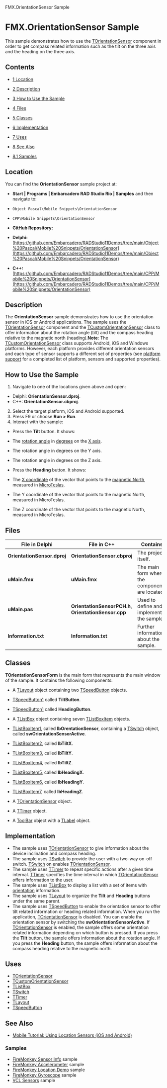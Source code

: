 FMX.OrientationSensor Sample[]()
# FMX.OrientationSensor Sample 


This sample demonstrates how to use the [TOrientationSensor](http://docwiki.embarcadero.com/Libraries/en/System.Sensors.Components.TOrientationSensor) component in order to get compass related information such as the tilt on the three axis and the heading on the three axis.
## Contents



* [1 Location](#Location)
* [2 Description](#Description)
* [3 How to Use the Sample](#How_to_Use_the_Sample)
* [4 Files](#Files)
* [5 Classes](#Classes)
* [6 Implementation](#Implementation)
* [7 Uses](#Uses)
* [8 See Also](#See_Also)

* [8.1 Samples](#Samples)


## Location 

You can find the **OrientationSensor** sample project at:
* **Start | Programs | Embarcadero RAD Studio Rio | Samples** and then navigate to:

* `Object Pascal\Mobile Snippets\OrientationSensor`
* `CPP\Mobile Snippets\OrientationSensor`

* **GitHub Repository:**

* **Delphi:**[https://github.com/Embarcadero/RADStudio11Demos/tree/main/Object%20Pascal/Mobile%20Snippets/OrientationSensor](https://github.com/Embarcadero/RADStudio11Demos/tree/main/Object%20Pascal/Mobile%20Snippets/OrientationSensor)
* **C++:**[https://github.com/Embarcadero/RADStudio11Demos/tree/main/CPP/Mobile%20Snippets/OrientationSensor](https://github.com/Embarcadero/RADStudio11Demos/tree/main/CPP/Mobile%20Snippets/OrientationSensor)

## Description 

The **OrientationSensor** sample demonstrates how to use the orientation sensor in iOS or Android applications. The sample uses the [TOrientationSensor](http://docwiki.embarcadero.com/Libraries/en/System.Sensors.Components.TOrientationSensor) component and the [TCustomOrientationSensor](http://docwiki.embarcadero.com/Libraries/en/System.Sensors.TCustomOrientationSensor) class to offer information about the rotation angle (tilt) and the compass heading relative to the magnetic north (heading).**Note**: The [TCustomOrientationSensor](http://docwiki.embarcadero.com/Libraries/en/System.Sensors.TCustomOrientationSensor) class supports Android, iOS and Windows platforms. However, each platform provides different orientation sensors and each type of sensor supports a different set of properties (see [platform support](http://docwiki.embarcadero.com/Libraries/en/System.Sensors.TCustomOrientationSensor#Platform_Support) for a completed list of platform, sensors and supported properties).
## How to Use the Sample 


1.  Navigate to one of the locations given above and open:

*  Delphi: **OrientationSensor.dproj**.
*  C++: **OrientationSensor.cbproj**.

2.  Select the target platform, iOS and Android supported.
3.  Press F9 or choose **Run > Run**.
4.  Interact with the sample:

*  Press the **Tilt** button. It shows:

*  The [rotation angle](http://en.wikipedia.org/wiki/Angle_of_rotation) in [degrees](http://en.wikipedia.org/wiki/Degree_(angle)) on the [X axis](http://en.wikipedia.org/wiki/Cartesian_coordinate_system#Cartesian_coordinates_in_three_dimensions).
*  The rotation angle in degrees on the Y axis.
*  The rotation angle in degrees on the Z axis.

*  Press the **Heading** button. It shows:

*  The [X coordinate](http://en.wikipedia.org/wiki/Cartesian_coordinate_system#Cartesian_coordinates_in_three_dimensions) of the vector that points to the [magnetic North](http://en.wikipedia.org/wiki/North_Magnetic_Pole), measured in [MicroTeslas](http://en.wikipedia.org/wiki/Tesla_(unit)).
*  The Y coordinate of the vector that points to the magnetic North, measured in MicroTeslas.
*  The Z coordinate of the vector that points to the magnetic North, measured in MicroTeslas.

## Files 



| **File in Delphi**          | **File in C++**                                       | **Contains**                                    |
| --------------------------- | ----------------------------------------------------- | ----------------------------------------------- |
| **OrientationSensor.dproj** | **OrientationSensor.cbproj**                          | The project itself.                             |
| **uMain.fmx**               | **uMain.fmx**                                         | The main form where the components are located. |
| **uMain.pas**               | **OrientationSensorPCH.h**, **OrientationSensor.cpp** | Used to define and implement the sample.        |
| **Information.txt**         | **Information.txt**                                   | Further information about the sample.           |


## Classes 

**TOrientationSensorForm** is the main form that represents the main window of the sample. It contains the following components:
*  A [TLayout](http://docwiki.embarcadero.com/Libraries/en/FMX.Layouts.TLayout) object containing two [TSpeedButton](http://docwiki.embarcadero.com/Libraries/en/FMX.StdCtrls.TSpeedButton) objects.

* [TSpeedButton1](http://docwiki.embarcadero.com/Libraries/en/FMX.StdCtrls.TSpeedButton) called **TiltButton**.
* [TSpeedButton1](http://docwiki.embarcadero.com/Libraries/en/FMX.StdCtrls.TSpeedButton) called **HeadingButton**.

*  A [TListBox](http://docwiki.embarcadero.com/Libraries/en/FMX.ListBox.TListBox) object containing seven [TListBoxItem](http://docwiki.embarcadero.com/Libraries/en/FMX.ListBox.TListBoxItem) objects.

* [TListBoxItem1](http://docwiki.embarcadero.com/Libraries/en/FMX.ListBox.TListBoxItem), called **lbOrentationSensor**, containing a [TSwitch](http://docwiki.embarcadero.com/Libraries/en/FMX.StdCtrls.TSwitch) object, called **swOrientationSensorActive**.
* [TListBoxItem2](http://docwiki.embarcadero.com/Libraries/en/FMX.ListBox.TListBoxItem), called **lbTiltX**.
* [TListBoxItem3](http://docwiki.embarcadero.com/Libraries/en/FMX.ListBox.TListBoxItem), called **lbTiltY**.
* [TListBoxItem4](http://docwiki.embarcadero.com/Libraries/en/FMX.ListBox.TListBoxItem), called **lbTiltZ**.
* [TListBoxItem5](http://docwiki.embarcadero.com/Libraries/en/FMX.ListBox.TListBoxItem), called **lbHeadingX**.
* [TListBoxItem6](http://docwiki.embarcadero.com/Libraries/en/FMX.ListBox.TListBoxItem), called **lbHeadingY**.
* [TListBoxItem7](http://docwiki.embarcadero.com/Libraries/en/FMX.ListBox.TListBoxItem), called **lbHeadingZ**.

*  A [TOrientationSensor](http://docwiki.embarcadero.com/Libraries/en/System.Sensors.Components.TOrientationSensor) object.
*  A [TTimer](http://docwiki.embarcadero.com/Libraries/en/FMX.Types.TTimer) object.
*  A [ToolBar](http://docwiki.embarcadero.com/Libraries/en/FMX.StdCtrls.TToolBar) object with a [TLabel](http://docwiki.embarcadero.com/Libraries/en/FMX.StdCtrls.TLabel) object.

## Implementation 


*  The sample uses [TOrientationSensor](http://docwiki.embarcadero.com/Libraries/en/System.Sensors.Components.TOrientationSensor) to give information about the device inclination and compass heading.
*  The sample uses [TSwitch](http://docwiki.embarcadero.com/Libraries/en/FMX.StdCtrls.TSwitch) to provide the user with a two-way on-off switch. [TSwitch](http://docwiki.embarcadero.com/Libraries/en/FMX.StdCtrls.TSwitch) on enables [TOrientationSensor](http://docwiki.embarcadero.com/Libraries/en/System.Sensors.Components.TOrientationSensor).
*  The sample uses [TTimer](http://docwiki.embarcadero.com/Libraries/en/FMX.Types.TTimer) to repeat specific actions after a given time interval. [TTimer](http://docwiki.embarcadero.com/Libraries/en/FMX.Types.TTimer) specifies the time interval in which [TOrientationSensor](http://docwiki.embarcadero.com/Libraries/en/System.Sensors.Components.TOrientationSensor) offers information to the user.
*  The sample uses [TListBox](http://docwiki.embarcadero.com/Libraries/en/FMX.ListBox.TListBox) to display a list with a set of items with [orientation](http://docwiki.embarcadero.com/Libraries/en/System.Sensors.Components.TOrientationSensor) information.
*  The sample uses [TLayout](http://docwiki.embarcadero.com/Libraries/en/FMX.Layouts.TLayout) to organize the **Tilt** and **Heading** buttons under the same parent.
*  The sample uses [TSpeedButton](http://docwiki.embarcadero.com/Libraries/en/FMX.StdCtrls.TSpeedButton) to enable the orientation sensor to offer tilt related information or heading related information.
When you run the application, [TOrientationSensor](http://docwiki.embarcadero.com/Libraries/en/System.Sensors.Components.TOrientationSensor) is disabled. You can enable the orientation sensor by switching the **swOrientationSensorActive**. If [TOrientationSensor](http://docwiki.embarcadero.com/Libraries/en/System.Sensors.Components.TOrientationSensor) is enabled, the sample offers some orientation related information depending on which button is pressed. If you press the **Tilt** button, the sample offers information about the rotation angle. If you press the **Heading** button, the sample offers information about the compass heading relative to the magnetic north.
## Uses 


* [TOrientationSensor](http://docwiki.embarcadero.com/Libraries/en/System.Sensors.Components.TOrientationSensor)
* [TCustomOrientationSensor](http://docwiki.embarcadero.com/Libraries/en/System.Sensors.TCustomOrientationSensor)
* [TListBox](http://docwiki.embarcadero.com/Libraries/en/FMX.ListBox.TListBox)
* [TSwitch](http://docwiki.embarcadero.com/Libraries/en/FMX.StdCtrls.TSwitch)
* [TTimer](http://docwiki.embarcadero.com/Libraries/en/FMX.Types.TTimer)
* [TLayout](http://docwiki.embarcadero.com/Libraries/en/FMX.Layouts.TLayout)
* [TSpeedButton](http://docwiki.embarcadero.com/Libraries/en/FMX.StdCtrls.TSpeedButton)

## See Also 


* [Mobile Tutorial: Using Location Sensors (iOS and Android)](http://docwiki.embarcadero.com/RADStudio/en/Mobile_Tutorial:_Using_Location_Sensors_(iOS_and_Android))

### Samples 


* [FireMonkey Sensor Info](http://docwiki.embarcadero.com/CodeExamples/en/FMX.SensorInfo_Sample) sample
* [FireMonkey Accelerometer](http://docwiki.embarcadero.com/CodeExamples/en/FMX.Accelerometer_Sample) sample
* [FireMonkey Location Demo](http://docwiki.embarcadero.com/CodeExamples/en/FMX.LocationDemo_Sample) sample
* [FireMonkey Gyroscope](http://docwiki.embarcadero.com/CodeExamples/en/FMX.Gyroscope_Sample) sample
* [VCL Sensors](http://docwiki.embarcadero.com/CodeExamples/en/VCL.Sensors_Sample) sample





